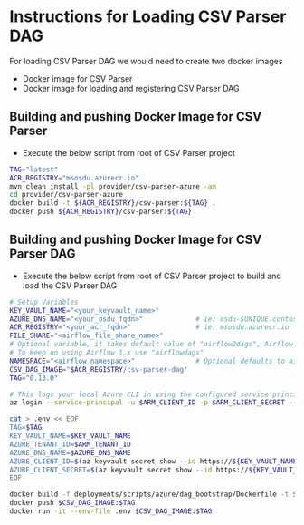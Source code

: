# Instructions for Loading CSV Parser DAG

For loading CSV Parser DAG we would need to create two docker images

- Docker image for CSV Parser
- Docker image for loading and registering CSV Parser DAG

## Building and pushing Docker Image for CSV Parser
- Execute the below script from root of CSV Parser project


```bash
TAG="latest"
ACR_REGISTRY="msosdu.azurecr.io"
mvn clean install -pl provider/csv-parser-azure -am
cd provider/csv-parser-azure
docker build -t ${ACR_REGISTRY}/csv-parser:${TAG} . 
docker push ${ACR_REGISTRY}/csv-parser:${TAG}
```

## Building and pushing Docker Image for CSV Parser DAG

- Execute the below script from root of CSV Parser project to build and load the CSV Parser  DAG

```bash
# Setup Variables
KEY_VAULT_NAME="<your_keyvault_name>"
AZURE_DNS_NAME="<your_osdu_fqdn>"             # ie: osdu-$UNIQUE.contoso.com
ACR_REGISTRY="<your_acr_fqdn>"                # ie: msosdu.azurecr.io
FILE_SHARE="<airflow_file_share_name>"         
# Optional variable, it takes default value of "airflow2dags", Airflow 2.x is recommended over Airflow 1.x
# To keep on using Airflow 1.x use "airflowdags"
NAMESPACE="<airflow_namespace>"               # Optional defaults to airflow2, use airflow for Airflow 1.x
CSV_DAG_IMAGE="$ACR_REGISTRY/csv-parser-dag"
TAG="0.13.0"

# This logs your local Azure CLI in using the configured service principal.
az login --service-principal -u $ARM_CLIENT_ID -p $ARM_CLIENT_SECRET --tenant $ARM_TENANT_ID

cat > .env << EOF
TAG=$TAG
KEY_VAULT_NAME=$KEY_VAULT_NAME
AZURE_TENANT_ID=$ARM_TENANT_ID
AZURE_DNS_NAME=$AZURE_DNS_NAME
AZURE_CLIENT_ID=$(az keyvault secret show --id https://${KEY_VAULT_NAME}.vault.azure.net/secrets/app-dev-sp-username --query value -otsv)
AZURE_CLIENT_SECRET=$(az keyvault secret show --id https://${KEY_VAULT_NAME}.vault.azure.net/secrets/app-dev-sp-password --query value -otsv)
EOF

docker build -f deployments/scripts/azure/dag_bootstrap/Dockerfile -t $CSV_DAG_IMAGE:$TAG .
docker push $CSV_DAG_IMAGE:$TAG
docker run -it --env-file .env $CSV_DAG_IMAGE:$TAG
```